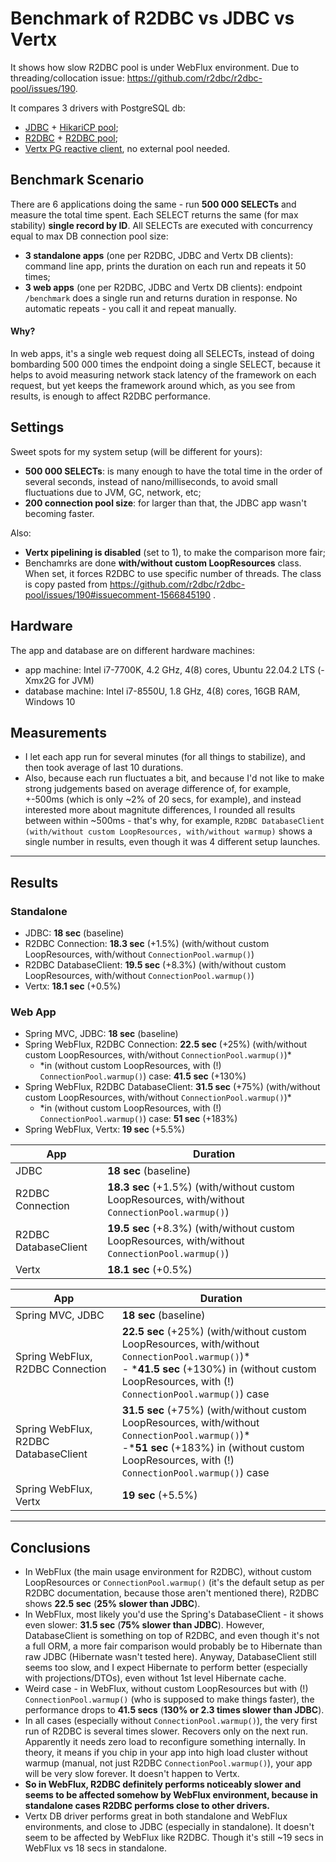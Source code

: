 # Benchmark of R2DBC vs JDBC vs Vertx
It shows how slow R2DBC pool is under WebFlux environment. Due to threading/collocation issue: https://github.com/r2dbc/r2dbc-pool/issues/190.

It compares 3 drivers with PostgreSQL db:
- [JDBC](https://pages.github.com/) + [HikariCP pool](https://github.com/brettwooldridge/HikariCP);
- [R2DBC](https://github.com/pgjdbc/r2dbc-postgresql) + [R2DBC pool](https://github.com/r2dbc/r2dbc-pool/);
- [Vertx PG reactive client](https://github.com/eclipse-vertx/vertx-sql-client), no external pool needed.

## Benchmark Scenario
There are 6 applications doing the same - run **500 000 SELECTs** and measure the total time spent. Each SELECT returns the same (for max stability) **single record by ID**. All SELECTs are executed with concurrency equal to max DB connection pool size:
- **3 standalone apps** (one per R2DBC, JDBC and Vertx DB clients): command line app, prints the duration on each run and repeats it 50 times;
- **3 web apps** (one per R2DBC, JDBC and Vertx DB clients): endpoint `/benchmark` does a single run and returns duration in response. No automatic repeats - you call it and repeat manually.

#### Why?
In web apps, it's a single web request doing all SELECTs, instead of doing bombarding 500 000 times the endpoint doing a single SELECT, because it helps to avoid measuring network stack latency of the framework on each request, but yet keeps the framework around which, as you see from results, is enough to affect R2DBC performance.
 
## Settings
Sweet spots for my system setup (will be different for yours):
- **500 000 SELECTs**: is many enough to have the total time in the order of several seconds, instead of nano/milliseconds, to avoid small fluctuations due to JVM, GC, network, etc;
- **200 connection pool size**: for larger than that, the JDBC app wasn't becoming faster.

Also:
- **Vertx pipelining is disabled** (set to 1), to make the comparison more fair;
- Benchamrks are done **with/without custom LoopResources** class. When set, it forces R2DBC to use specific number of threads. The class is copy pasted from https://github.com/r2dbc/r2dbc-pool/issues/190#issuecomment-1566845190 .

## Hardware
The app and database are on different hardware machines:
- app machine: Intel i7-7700K, 4.2 GHz, 4(8) cores, Ubuntu 22.04.2 LTS (-Xmx2G for JVM)
- database machine: Intel i7-8550U, 1.8 GHz, 4(8) cores, 16GB RAM, Windows 10

## Measurements
- I let each app run for several minutes (for all things to stabilize), and then took average of last 10 durations.
- Also, because each run fluctuates a bit, and because I'd not like to make strong judgements based on average difference of, for example, +-500ms (which is only ~2% of 20 secs, for example), and instead interested more about magnitute differences, I rounded all results between within ~500ms - that's why, for example, `R2DBC DatabaseClient (with/without custom LoopResources, with/without warmup)` shows a single number in results, even though it was 4 different setup launches.
----
## Results
### Standalone
- JDBC: **18 sec** (baseline)
- R2DBC Connection: **18.3 sec** (+1.5%) (with/without custom LoopResources, with/without `ConnectionPool.warmup()`)
- R2DBC DatabaseClient: **19.5 sec** (+8.3%) (with/without custom LoopResources, with/without `ConnectionPool.warmup()`)
- Vertx: **18.1 sec** (+0.5%)

### Web App
- Spring MVC, JDBC: **18 sec** (baseline)
- Spring WebFlux, R2DBC Connection: **22.5 sec** (+25%) (with/without custom LoopResources, with/without `ConnectionPool.warmup()`)*
  - *in (without custom LoopResources, with (!) `ConnectionPool.warmup()`) case: **41.5 sec** (+130%)
- Spring WebFlux, R2DBC DatabaseClient: **31.5 sec** (+75%) (with/without custom LoopResources, with/without `ConnectionPool.warmup()`)*
  - *in (without custom LoopResources, with (!) `ConnectionPool.warmup()`) case: **51 sec** (+183%)
- Spring WebFlux, Vertx: **19 sec** (+5.5%)

| App | Duration |
| ------------- | ------------- |
| JDBC | **18 sec** (baseline) |
| R2DBC Connection | **18.3 sec** (+1.5%) (with/without custom LoopResources, with/without `ConnectionPool.warmup()`) |
| R2DBC DatabaseClient | **19.5 sec** (+8.3%) (with/without custom LoopResources, with/without `ConnectionPool.warmup()`) |
| Vertx | **18.1 sec** (+0.5%) |

| App | Duration |
| ------------- | ------------- |
| Spring MVC, JDBC | **18 sec** (baseline) |
| Spring WebFlux, R2DBC Connection | **22.5 sec** (+25%) (with/without custom LoopResources, with/without `ConnectionPool.warmup()`)* <br> - \***41.5 sec** (+130%) in (without custom LoopResources, with (!) `ConnectionPool.warmup()`) case |
| Spring WebFlux, R2DBC DatabaseClient | **31.5 sec** (+75%) (with/without custom LoopResources, with/without `ConnectionPool.warmup()`)* <br> -\***51 sec** (+183%) in (without custom LoopResources, with (!) `ConnectionPool.warmup()`) case |
| Spring WebFlux, Vertx | **19 sec** (+5.5%)


----
## Conclusions
- In WebFlux (the main usage environment for R2DBC), without custom LoopResources or `ConnectionPool.warmup()` (it's the default setup as per R2DBC documentation, because those aren't mentioned there), R2DBC shows **22.5 sec** (**25% slower than JDBC**).
- In WebFlux, most likely you'd use the Spring's DatabaseClient - it shows even slower: **31.5 sec** (**75% slower than JDBC**). However, DatabaseClient is something on top of R2DBC, and even though it's not a full ORM, a more fair comparison would probably be to Hibernate than raw JDBC (Hibernate wasn't tested here). Anyway, DatabaseClient still seems too slow, and I expect Hibernate to perform better (especially with projections/DTOs), even without 1st level Hibernate cache.
- Weird case - in WebFlux, without custom LoopResources but with (!) `ConnectionPool.warmup()` (who is supposed to make things faster), the performance drops to **41.5 secs** (**130% or 2.3 times slower than JDBC**).
- In all cases (especially without `ConnectionPool.warmup()`), the very first run of R2DBC is several times slower. Recovers only on the next run. Apparently it needs zero load to reconfigure something internally. In theory, it means if you chip in your app into high load cluster without warmup (manual, not just R2DBC `ConnectionPool.warmup()`), your app will be very slow forever. It doesn't happen to Vertx.
- **So in WebFlux, R2DBC definitely performs noticeably slower and seems to be affected somehow by WebFlux environment, because in standalone cases R2DBC performs close to other drivers.**
- Vertx DB driver performs great in both standalone and WebFlux environments, and close to JDBC (especially in standalone). It doesn't seem to be affected by WebFlux like R2DBC. Though it's still ~19 secs in WebFlux vs 18 secs in standalone.

